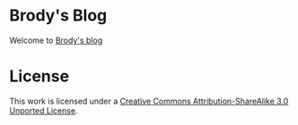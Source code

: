 # Brody's Blog

Welcome to [Brody's blog](http://brodywilliams.com/)

# License

This work is licensed under a [Creative Commons Attribution-ShareAlike 3.0 Unported License](http://creativecommons.org/licenses/by-sa/3.0/).
